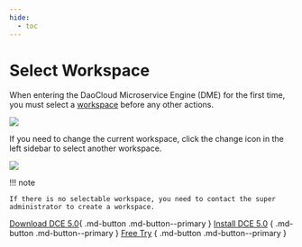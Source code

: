 ```yaml
---
hide:
  - toc
---
```


# Select Workspace

When entering the DaoCloud Microservice Engine (DME) for the first time, you must select a [workspace](../../ghippo/user-guide/workspace/workspace.md) before any other actions.

![](https://docs.daocloud.io/daocloud-docs-images/docs/en/docs/skoala/images/select-ws01.png)

If you need to change the current workspace, click the change icon in the left sidebar to select another workspace.

![](https://docs.daocloud.io/daocloud-docs-images/docs/en/docs/skoala/images/select-ws02.png)

!!! note

    If there is no selectable workspace, you need to contact the super administrator to create a workspace.

[Download DCE 5.0](../../download/index.md){ .md-button .md-button--primary }
[Install DCE 5.0](../../install/index.md) { .md-button .md-button--primary }
[Free Try](../../dce/license0.md) { .md-button .md-button--primary }
